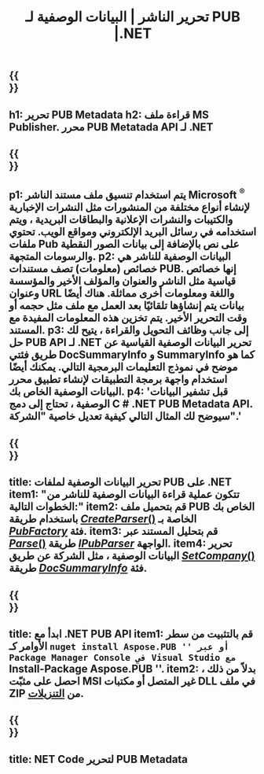 ﻿---
translation: true
template: /_templates/metadata-net.md
title: تحرير الناشر | البيانات الوصفية لـ PUB |.NET
description: اقرأ بيانات تعريف ملفات Publisher باستخدام PUB .NET API Solution عبر الأنظمة الأساسية. يمنحك .NET API المحلي الوصول إلى خصائص SummaryInfo و DocSummaryInfo.
url: /net/metadata/pub/
metakeywords: 'تحرير شبكة البيانات الوصفية للناشر ، البيانات الوصفية لملف الناشر C # ، محرر البيانات الوصفية للناشر. net ، قراءة البيانات الوصفية لملف الناشر C # ، قراءة البيانات الوصفية للناشر. net'
family: pub
platformtag: net
feature: metadata
aliases: / net / metadata /
---

{{<section banner>}}
---
h1: تحرير PUB Metadata
h2: قراءة ملف MS Publisher. محرر PUB Metatada API لـ .NET
---

{{<section overview>}}
---
p1: يتم استخدام تنسيق ملف مستند الناشر Microsoft <sup> ® </sup> لإنشاء أنواع مختلفة من المنشورات مثل النشرات الإخبارية والكتيبات والنشرات الإعلانية والبطاقات البريدية ، ويتم استخدامه في رسائل البريد الإلكتروني ومواقع الويب. تحتوي ملفات Pub على نص بالإضافة إلى بيانات الصور النقطية والرسومات المتجهة.
p2: البيانات الوصفية للناشر هي خصائص (معلومات) تصف مستندات PUB. إنها خصائص قياسية مثل الناشر والعنوان والمؤلف الأخير والمؤسسة وعنوان URL واللغة ومعلومات أخرى مماثلة. هناك أيضًا بيانات يتم إنشاؤها تلقائيًا بعد العمل مع ملف مثل حجمه أو وقت التحرير الأخير. يتم تخزين هذه المعلومات المفيدة مع المستند.
p3: إلى جانب وظائف التحويل والقراءة ، يتيح لك حل PUB API لـ .NET تحرير البيانات الوصفية القياسية عن طريق فئتي DocSummaryInfo و SummaryInfo كما هو موضح في نموذج التعليمات البرمجية التالي. يمكنك أيضًا استخدام واجهة برمجة التطبيقات لإنشاء تطبيق محرر البيانات الوصفية الخاص بك.
p4: 'قبل تشفير البيانات الوصفية ، تحتاج إلى دمج C # .NET PUB Metadata API. سيوضح لك المثال التالي كيفية تعديل خاصية "الشركة".'
---

{{<section feature1>}}
---
title: تحرير البيانات الوصفية لملفات PUB على .NET
item1: "تتكون عملية قراءة البيانات الوصفية للناشر من الخطوات التالية:"
item2: قم بتحميل ملف PUB الخاص بك باستخدام طريقة [*CreateParser*()](https://reference.aspose.com/pub/net/aspose.pub/pubfactory/methods/createparser/index) الخاصة بـ [*PubFactory*](https://reference.aspose.com/pub/net/aspose.pub/pubfactory/) فئة.
item3: قم بتحليل المستند عبر [*Parse*()](https://reference.aspose.com/pub/net/aspose.pub/ipubparser/methods/parse) طريقة [*IPubParser*](https://reference.aspose.com/pub/net/aspose.pub/ipubparser/) الواجهة.
item4: تحرير البيانات الوصفية ، مثل الشركة عن طريق [*SetCompany*()](https://reference.aspose.com/pub/net/aspose.pub/docsummaryinfo/methods/setcompany) طريقة [*DocSummaryInfo*](https://reference.aspose.com/pub/net/aspose.pub/docsummaryinfo) فئة.
---

{{<section feature2>}}
---
title: ابدأ مع .NET PUB API
item1: قم بالتثبيت من سطر الأوامر كـ `` nuget install Aspose.PUB '' أو عبر Package Manager Console في Visual Studio مع `` Install-Package Aspose.PUB ''.
item2: بدلاً من ذلك ، احصل على مثبّت MSI غير المتصل أو مكتبات DLL في ملف ZIP من [التنزيلات](https://releases.aspose.com/pub/net/).
---

{{<section codeexample>}}
---
title: NET Code لتحرير PUB Metadata
---